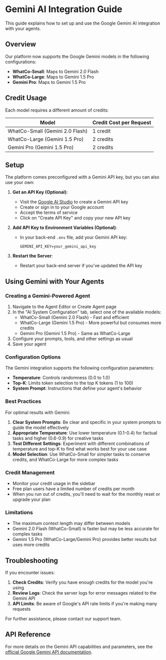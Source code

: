 # Gemini AI Integration Guide

This guide explains how to set up and use the Google Gemini AI integration with your agents.

## Overview

Our platform now supports the Google Gemini models in the following configurations:

- **WhatCo-Small**: Maps to Gemini 2.0 Flash
- **WhatCo-Large**: Maps to Gemini 1.5 Pro
- **Gemini Pro**: Maps to Gemini 1.5 Pro

## Credit Usage

Each model requires a different amount of credits:

| Model | Credit Cost per Request |
|-------|------------------------|
| WhatCo-Small (Gemini 2.0 Flash) | 1 credit |
| WhatCo-Large (Gemini 1.5 Pro) | 2 credits |
| Gemini Pro (Gemini 1.5 Pro) | 2 credits |

## Setup

The platform comes preconfigured with a Gemini API key, but you can also use your own:

1. **Get an API Key (Optional)**: 
   - Visit the [Google AI Studio](https://makersuite.google.com/app/apikey) to create a Gemini API key
   - Create or sign in to your Google account
   - Accept the terms of service
   - Click on "Create API Key" and copy your new API key

2. **Add API Key to Environment Variables (Optional)**:
   - In your back-end `.env` file, add your Gemini API key:
     ```
     GEMINI_API_KEY=your_gemini_api_key
     ```

3. **Restart the Server**:
   - Restart your back-end server if you've updated the API key

## Using Gemini with Your Agents

### Creating a Gemini-Powered Agent

1. Navigate to the Agent Editor or Create Agent page
2. In the "AI System Configuration" tab, select one of the available models:
   - WhatCo-Small (Gemini 2.0 Flash) - Fast and efficient
   - WhatCo-Large (Gemini 1.5 Pro) - More powerful but consumes more credits
   - Gemini Pro (Gemini 1.5 Pro) - Same as WhatCo-Large
3. Configure your prompts, tools, and other settings as usual
4. Save your agent

### Configuration Options

The Gemini integration supports the following configuration parameters:

- **Temperature**: Controls randomness (0.0 to 1.0)
- **Top-K**: Limits token selection to the top K tokens (1 to 100)
- **System Prompt**: Instructions that define your agent's behavior

### Best Practices

For optimal results with Gemini:

1. **Clear System Prompts**: Be clear and specific in your system prompts to guide the model effectively
2. **Appropriate Temperature**: Use lower temperature (0.1-0.4) for factual tasks and higher (0.6-0.9) for creative tasks
3. **Test Different Settings**: Experiment with different combinations of temperature and top-K to find what works best for your use case
4. **Model Selection**: Use WhatCo-Small for simpler tasks to conserve credits, and WhatCo-Large for more complex tasks

### Credit Management

- Monitor your credit usage in the sidebar
- Free plan users have a limited number of credits per month
- When you run out of credits, you'll need to wait for the monthly reset or upgrade your plan

### Limitations

- The maximum context length may differ between models
- Gemini 2.0 Flash (WhatCo-Small) is faster but may be less accurate for complex tasks
- Gemini 1.5 Pro (WhatCo-Large/Gemini Pro) provides better results but uses more credits

## Troubleshooting

If you encounter issues:

1. **Check Credits**: Verify you have enough credits for the model you're using
2. **Review Logs**: Check the server logs for error messages related to the Gemini API
3. **API Limits**: Be aware of Google's API rate limits if you're making many requests

For further assistance, please contact our support team.

## API Reference

For more details on the Gemini API capabilities and parameters, see the [official Google Gemini API documentation](https://ai.google.dev/docs/gemini_api_overview). 